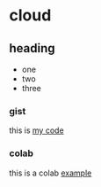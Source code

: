 # cloud
## heading

* one
* two
* three

### gist
this is [my code](https://gist.github.com/DrMwaffaq/22a315a90ff1ceedb46d57a57f742057)

### colab
this is a colab [example](https://colab.research.google.com/drive/1Md8frS0qYyEv7bcpPTNt7o30NwU2p0bm?usp=sharing)


